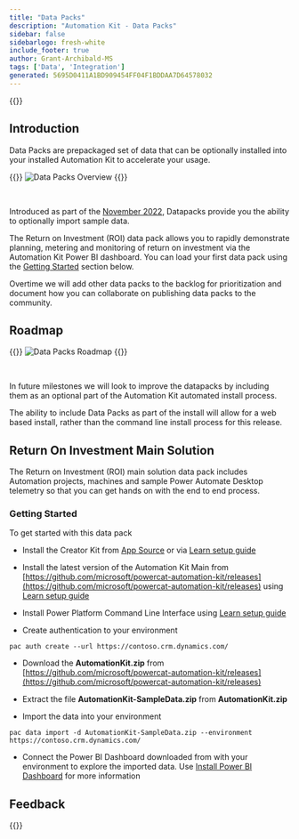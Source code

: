 ```yaml
---
title: "Data Packs"
description: "Automation Kit - Data Packs"
sidebar: false
sidebarlogo: fresh-white
include_footer: true
author: Grant-Archibald-MS
tags: ['Data', 'Integration']
generated: 5695D0411A1BD909454FF04F1BDDAA7D64578032
---
```


{{<toc>}}

## Introduction

Data Packs are prepackaged set of data that can be optionally installed into your installed Automation Kit to accelerate your usage.

{{<border>}}
![Data Packs Overview](https://powercat-automation-kit.azureedge.net/releases/november-2022/DataPacks.svg)
{{</border>}}

<br/>

Introduced as part of the [November 2022](/en-gb/releases/november-2022), Datapacks provide you the ability to optionally import sample data.

The Return on Investment (ROI) data pack allows you to rapidly demonstrate planning, metering and monitoring of return on investment via the Automation Kit Power BI dashboard. You can load your first data pack using the [Getting Started](/en-gb#getting-started) section below.

Overtime we will add other data packs to the backlog for prioritization and document how you can collaborate on publishing data packs to the community.

## Roadmap

{{<border>}}
![Data Packs Roadmap](https://powercat-automation-kit.azureedge.net/releases/november-2022/DataPacks-WhatsNext.svg?v=1)
{{</border>}}

<br/>

In future milestones we will look to improve the datapacks by including them as an optional part of the Automation Kit automated install process.

The ability to include Data Packs as part of the install will allow for a web based install, rather than the command line install process for this release.

## Return On Investment Main Solution

The Return on Investment (ROI) main solution data pack includes Automation projects, machines and sample Power Automate Desktop telemetry so that you can get hands on with the end to end process.

### Getting Started

To get started with this data pack

- Install the Creator Kit from [App Source](https://appsource.microsoft.com/product/dynamics-365/microsoftpowercatarch.creatorkit1) or via [Learn setup guide](https://learn.microsoft.com/power-platform/guidance/creator-kit/setup)

- Install the latest version of the Automation Kit Main from [https://github.com/microsoft/powercat-automation-kit/releases](https://github.com/microsoft/powercat-automation-kit/releases) using [Learn setup guide](https://learn.microsoft.com/power-automate/guidance/automation-kit/setup/main)

- Install Power Platform Command Line Interface using [Learn setup guide](https://learn.microsoft.com/power-platform/developer/cli/introduction)

- Create authentication to your environment

```pwsh
pac auth create --url https://contoso.crm.dynamics.com/
```

- Download the **AutomationKit.zip** from [https://github.com/microsoft/powercat-automation-kit/releases](https://github.com/microsoft/powercat-automation-kit/releases)

- Extract the file **AutomationKit-SampleData.zip** from **AutomationKit.zip**

- Import the data into your environment

```pwsh
pac data import -d AutomationKit-SampleData.zip --environment https://contoso.crm.dynamics.com/ 
```

- Connect the Power BI Dashboard downloaded from with your environment to explore the imported data. Use [Install Power BI Dashboard](/en-gb/get-started/install-powerbi-dashboard) for more information

## Feedback

{{<questions name="/content/en-gb/features/datapacks.json" completed="Thank you for providing feedback" showNavigationButtons="false" locale="en-gb">}}
